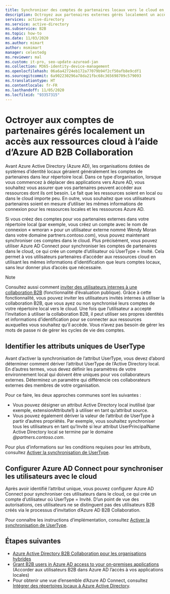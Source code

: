 ```yaml
---
title: Synchroniser des comptes de partenaires locaux vers le cloud en tant qu’utilisateurs B2B – Azure AD
description: Octroyez aux partenaires externes gérés localement un accès à la fois aux ressources locales et aux ressources cloud à l’aide des mêmes informations d’identification avec Azure AD B2B Collaboration.
services: active-directory
ms.service: active-directory
ms.subservice: B2B
ms.topic: how-to
ms.date: 11/03/2020
ms.author: mimart
author: msmimart
manager: celestedg
ms.reviewer: mal
ms.custom: it-pro, seo-update-azuread-jan
ms.collection: M365-identity-device-management
ms.openlocfilehash: 06a6a42724eb172a77079b94f2cf50afb8e9cdf1
ms.sourcegitcommit: 6a902230296a78da21fbc68c365698709c579093
ms.translationtype: HT
ms.contentlocale: fr-FR
ms.lasthandoff: 11/05/2020
ms.locfileid: "93357315"
---
```

# <a name="grant-locally-managed-partner-accounts-access-to-cloud-resources-using-azure-ad-b2b-collaboration"></a>Octroyer aux comptes de partenaires gérés localement un accès aux ressources cloud à l’aide d’Azure AD B2B Collaboration

Avant Azure Active Directory (Azure AD), les organisations dotées de systèmes d’identité locaux géraient généralement les comptes de partenaires dans leur répertoire local. Dans ce type d’organisation, lorsque vous commencez à déplacer des applications vers Azure AD, vous souhaitez vous assurer que vos partenaires peuvent accéder aux ressources dont ils ont besoin. Le fait que les ressources soient en local ou dans le cloud importe peu. En outre, vous souhaitez que vos utilisateurs partenaires soient en mesure d’utiliser les mêmes informations de connexion pour les ressources locales et les ressources Azure AD. 

Si vous créez des comptes pour vos partenaires externes dans votre répertoire local (par exemple, vous créez un compte avec le nom de connexion « wmoran » pour un utilisateur externe nommé Wendy Moran dans votre domaine partners.contoso.com), vous pouvez maintenant synchroniser ces comptes dans le cloud. Plus précisément, vous pouvez utiliser Azure AD Connect pour synchroniser les comptes de partenaires dans le cloud, ce qui crée un compte d’utilisateur où UserType = Invité. Cela permet à vos utilisateurs partenaires d’accéder aux ressources cloud en utilisant les mêmes informations d’identification que leurs comptes locaux, sans leur donner plus d’accès que nécessaire.

> [!NOTE]
> Consultez aussi comment [inviter des utilisateurs internes à une collaboration B2B](invite-internal-users.md) (fonctionnalité d’évaluation publique). Grâce à cette fonctionnalité, vous pouvez inviter les utilisateurs invités internes à utiliser la collaboration B2B, que vous ayez ou non synchronisé leurs comptes de votre répertoire local vers le cloud. Une fois que l’utilisateur a accepté l’invitation à utiliser la collaboration B2B, il peut utiliser ses propres identités et informations d’identification pour se connecter aux ressources auxquelles vous souhaitez qu’il accède. Vous n’avez pas besoin de gérer les mots de passe ni de gérer les cycles de vie des comptes.

## <a name="identify-unique-attributes-for-usertype"></a>Identifier les attributs uniques de UserType

Avant d’activer la synchronisation de l’attribut UserType, vous devez d’abord déterminer comment dériver l’attribut UserType de l’Active Directory local. En d’autres termes, vous devez définir les paramètres de votre environnement local qui doivent être uniques pour vos collaborateurs externes. Déterminez un paramètre qui différencie ces collaborateurs externes des membres de votre organisation.

Pour ce faire, les deux approches communes sont les suivantes :

- Vous pouvez désigner un attribut Active Directory local inutilisé (par exemple, extensionAttribute1) à utiliser en tant qu’attribut source. 
- Vous pouvez également dériver la valeur de l’attribut de UserType à partir d’autres propriétés. Par exemple, vous souhaitez synchroniser tous les utilisateurs en tant qu’Invité si leur attribut UserPrincipalName Active Directory local se termine par le domaine *\@partners.contoso.com*.
 
Pour plus d’informations sur les conditions requises pour les attributs, consultez [Activer la synchronisation de UserType](../hybrid/how-to-connect-sync-change-the-configuration.md#enable-synchronization-of-usertype). 

## <a name="configure-azure-ad-connect-to-sync-users-to-the-cloud"></a>Configurer Azure AD Connect pour synchroniser les utilisateurs avec le cloud

Après avoir identifié l’attribut unique, vous pouvez configurer Azure AD Connect pour synchroniser ces utilisateurs dans le cloud, ce qui crée un compte d’utilisateur où UserType = Invité. D’un point de vue des autorisations, ces utilisateurs ne se distinguent pas des utilisateurs B2B créés via le processus d’invitation d’Azure AD B2B Collaboration.

Pour connaître les instructions d’implémentation, consultez [Activer la synchronisation de UserType](../hybrid/how-to-connect-sync-change-the-configuration.md#enable-synchronization-of-usertype).

## <a name="next-steps"></a>Étapes suivantes

- [Azure Active Directory B2B Collaboration pour les organisations hybrides](hybrid-organizations.md)
- [Grant B2B users in Azure AD access to your on-premises applications](hybrid-cloud-to-on-premises.md) (Accorder aux utilisateurs B2B dans Azure AD l’accès à vos applications locales)
- Pour obtenir une vue d’ensemble d’Azure AD Connect, consultez [Intégrer des répertoires locaux à Azure Active Directory](../hybrid/whatis-hybrid-identity.md).


